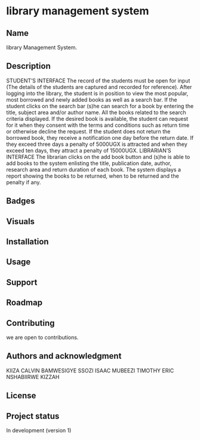 # library management system

## Name

library Management System.

## Description

STUDENT’S INTERFACE
The record of the students must be open for input (The details of the students are captured and recorded for reference). After logging into the library, the student is in position to view the most popular, most borrowed and newly added books as well as a search bar. 
If the student clicks on the search bar (s)he can search for a book by entering the title, subject area and/or author name. All the books related to the search criteria displayed.
If the desired book is available, the student can request for it when they consent with the terms and conditions such as return time or otherwise decline the request.
If the student does not return the borrowed book, they receive a notification one day before the return date.
If they exceed three days a penalty of 5000UGX is attracted and when they exceed ten days, they attract a penalty of 15000UGX.
LIBRARIAN’S INTERFACE
The librarian clicks on the add book button and (s)he is able to add books to the system enlisting the title, publication date, author, research area and return duration of each book.
The system displays a report showing the books to be returned, when to be returned and the penalty if any.

## Badges

## Visuals

## Installation

## Usage

## Support

## Roadmap

## Contributing

we are open to contributions.

## Authors and acknowledgment

KIIZA CALVIN BAMWESIGYE
SSOZI ISAAC
MUBEEZI TIMOTHY ERIC
NSHABIIRWE KIZZAH

## License

## Project status

In development (version 1)
